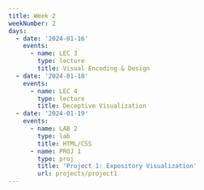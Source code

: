 ```yaml
---
title: Week 2
weekNumber: 2
days:
  - date: '2024-01-16'
    events:
      - name: LEC 3
        type: lecture
        title: Visual Encoding & Design
  - date: '2024-01-18'
    events:
      - name: LEC 4
        type: lecture
        title: Deceptive Visualization
  - date: '2024-01-19'
    events:
      - name: LAB 2
        type: lab
        title: HTML/CSS
      - name: PROJ 1
        type: proj
        title: 'Project 1: Expository Visualization'
        url: projects/project1
---
```

